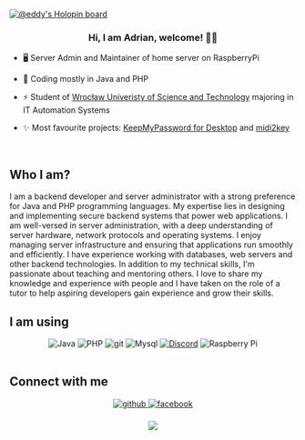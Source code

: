   [![@eddy's Holopin board](https://holopin.io/api/user/board?user=eddy)](https://holopin.io/@eddy)
### <div align="center">Hi, I am Adrian, welcome! 👨‍💻</div>

- 🖥️ Server Admin and Maintainer of home server on RaspberryPi
  

- 🌱 Coding mostly in Java and PHP
  

- ⚡ Student of [Wrocław Univeristy of Science and Technology](https://pwr.edu.pl/en/) majoring in IT Automation Systems


- ✨ Most favourite projects: [KeepMyPassword for Desktop](https://github.com/xEdziu/KeepMyPassword-Desktop) and [midi2key](https://github.com/xEdziu/midi2key)
  

<br/>

## Who I am?

I am a backend developer and server administrator with a strong preference for Java and PHP programming languages. My expertise lies in designing and implementing secure backend systems that power web applications. I am well-versed in server administration, with a deep understanding of server hardware, network protocols and operating systems. I enjoy managing server infrastructure and ensuring that applications run smoothly and efficiently. I have experience working with databases, web servers and other backend technologies. In addition to my technical skills, I'm passionate about teaching and mentoring others. I love to share my knowledge and experience with people and I have taken on the role of a tutor to help aspiring developers gain experience and grow their skills. 

## I am using
<div align="center">
  <img alt="Java" src="https://img.shields.io/badge/Java-ED8B00?style=for-the-badge&logo=java&logoColor=white" />
  <img alt="PHP" src="https://img.shields.io/badge/PHP-777BB4?style=for-the-badge&logo=php&logoColor=white" />
  <img alt="git" src="https://img.shields.io/badge/-Git-F05032?style=for-the-badge&logo=git&logoColor=white" />
  <img alt="Mysql" src="https://img.shields.io/badge/MySQL-00000F?style=for-the-badge&logo=mysql&logoColor=white" />
  <a href="https://discordapp.com/users/240841326386610177/"><img alt="Discord" src="https://img.shields.io/badge/Discord-7289DA?style=for-the-badge&logo=discord&logoColor=white" /></a>
  <img alt="Raspberry Pi" src="https://img.shields.io/badge/Raspberry Pi 5-A22846?style=for-the-badge&logo=raspberrypi&logoColor=white" />
</div>

<br/>  


## Connect with me  
<div align="center">
<a href="https://github.com/xEdziu" target="_blank">
<img src=https://img.shields.io/badge/github-%2324292e.svg?&style=for-the-badge&logo=github&logoColor=white alt=github style="margin-bottom: 5px;" />
</a>
</a>
<a href="https://www.facebook.com/adrian.goral.6" target="_blank">
<img src=https://img.shields.io/badge/facebook-%232E87FB.svg?&style=for-the-badge&logo=facebook&logoColor=white alt=facebook style="margin-bottom: 5px;" />
</a>  
</div>  
  

<br/> 
<div align="center">
            <a href="https://github.com/sponsors/xEdziu" target="_blank" style="display: inline-block;">
                <img
                    src="https://img.shields.io/badge/Sponsor-Github-d360a3"
                    align="center"
                />
            </a></div>
<br />
